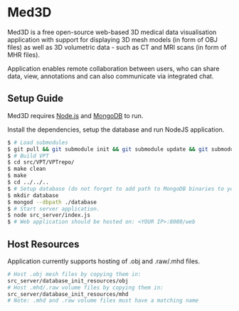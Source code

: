 # Med3D
Med3D is a free open-source web-based 3D medical data visualisation application with support for displaying 3D mesh models (in form of OBJ files) as well as 3D volumetric data - such as CT and MRI scans (in form of MHR files).

Application enables remote collaboration between users, who can share data, view, annotations and can also communicate via integrated chat.

## Setup Guide

Med3D requires [Node.js](https://nodejs.org/) and [MongoDB](https://www.mongodb.com/) to run.

Install the dependencies, setup the database and run NodeJS application.
```sh
$ # Load submodules 
$ git pull && git submodule init && git submodule update && git submodule status
$ # Build VPT 
$ cd src/VPT/VPTrepo/	
$ make clean
$ make 
$ cd ../../..
$ # Setup database (do not forget to add path to MongoDB binaries to your PATH variable).
$ mkdir database
$ mongod --dbpath ./database
$ # Start server application.
$ node src_server/index.js
$ # Web application should be hosted on: <YOUR IP>:8080/web
```

## Host Resources
Application currently supports hosting of .obj and .raw/.mhd files.
```sh
# Host .obj mesh files by copying them in:
src_server/database_init_resources/obj
# Host .mhd/.raw volume files by copying them in:
src_server/database_init_resources/mhd
# Note: .mhd and .raw volume files must have a matching name
```
